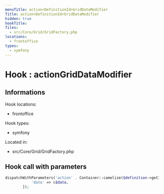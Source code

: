 ```yaml
---
menuTitle: action<DefinitionId>GridDataModifier
Title: action<DefinitionId>GridDataModifier
hidden: true
hookTitle: 
files:
  - src/Core/Grid/GridFactory.php
locations:
  - frontoffice
types:
  - symfony
---
```


# Hook : action<DefinitionId>GridDataModifier

## Informations

Hook locations: 
  - frontoffice

Hook types: 
  - symfony

Located in: 
  - src/Core/Grid/GridFactory.php

## Hook call with parameters

```php
dispatchWithParameters('action' . Container::camelize($definition->getId()) . 'GridDataModifier', [
            'data' => &$data,
        ]);
```